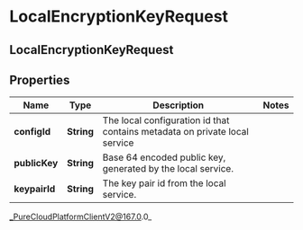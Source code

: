 # LocalEncryptionKeyRequest

## LocalEncryptionKeyRequest

## Properties

|Name | Type | Description | Notes|
|------------ | ------------- | ------------- | -------------|
| **configId** | **String** | The local configuration id that contains metadata on private local service | |
| **publicKey** | **String** | Base 64 encoded public key, generated by the local service. | |
| **keypairId** | **String** | The key pair id from the local service. | |



_PureCloudPlatformClientV2@167.0.0_
